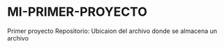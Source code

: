 # MI-PRIMER-PROYECTO
Primer proyecto
Repositorio: Ubicaion del archivo donde se almacena un archivo
